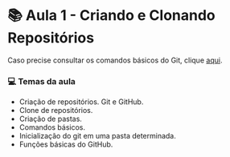 # :books: Aula 1 - Criando e Clonando Repositórios 

Caso precise consultar os comandos básicos do Git, clique  [aqui](https://github.com/Gerebabh/Git_GitHub_Curso_DIO).

### :computer: Temas da aula

* Criação de repositórios. Git e GitHub.
* Clone de repositórios.
* Criação de pastas.
* Comandos básicos.
* Inicialização do git em uma pasta determinada.
* Funções básicas do GitHub.

